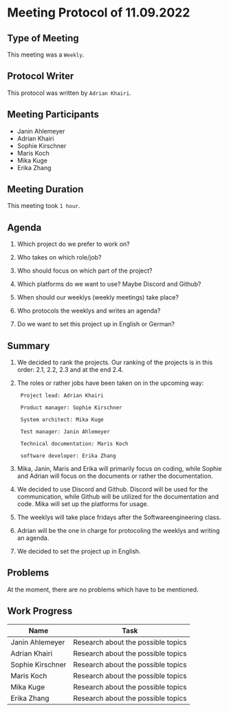 <!-- fill in date-->
# Meeting  Protocol  of  11.09.2022

## Type of Meeting
<!-- fill in "Weekly", "Team Code Meeting" or "Team Documentation Meeting"-->
This meeting was a ```Weekly```.

## Protocol Writer
<!-- fill in "Erika Zhang" or "Adrian Khairi"-->
This protocol was written by ```Adrian Khairi```.

## Meeting Participants

* Janin Ahlemeyer
* Adrian Khairi
* Sophie Kirschner
* Maris Koch
* Mika Kuge
* Erika Zhang

## Meeting Duration
<!-- fill in time, if it isn't a Weekly- in hours-->
This meeting took ```1 hour```.

## Agenda
<!-- please use iterating numbers-->

1. Which project do we prefer to work on?

2. Who takes on which role/job?
  
3. Who should focus on which part of the project?

4. Which platforms do we want to use? Maybe Discord and Github?

5. When should our weeklys (weekly meetings) take place?

6. Who protocols the weeklys and writes an agenda?

7. Do we want to set this project up in English or German?

## Summary
<!-- please use iterating numbers-->

1. We decided to rank the projects. Our ranking of the projects is in this order: 2.1, 2.2, 2.3 and at the end 2.4.

2. The roles or rather jobs have been taken on in the upcoming way:

        Project lead: Adrian Khairi

        Product manager: Sophie Kirschner

        System architect: Mika Kuge

        Test manager: Janin Ahlemeyer

        Technical documentation: Maris Koch
        
        software developer: Erika Zhang

3. Mika, Janin, Maris and Erika will primarily focus on coding, while Sophie and Adrian will focus on the documents or rather the documentation.

4. We decided to use Discord and Github. Discord will be used for the communication, while Github will be utilized for the documentation and code. Mika will set up the platforms for usage.

5. The weeklys will take place fridays after the Softwareengineering class.

6. Adrian will be the one in charge for protocoling the weeklys and writing an agenda.

7. We decided to set the project up in English.  

## Problems
<!-- fill out if something happened, otherwise just let the previewn sentence stay there-->

At the moment, there are no problems which have to be mentioned.

## Work Progress
<!-- please fill out the tasks-->

|Name            |Task                              |
|----------------|----------------------------------|
|Janin Ahlemeyer |Research about the possible topics|
|Adrian Khairi   |Research about the possible topics                                              |
|Sophie Kirschner|Research about the possible topics                                              |
|Maris Koch      |Research about the possible topics                                              |
|Mika Kuge       |Research about the possible topics                                              |
|Erika Zhang     |Research about the possible topics                                              |
